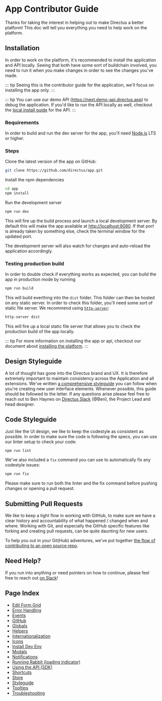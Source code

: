 # App Contributor Guide

Thanks for taking the interest in helping out to make Directus a better platform! This doc will tell you everything you need to help work on the platform.

## Installation

In order to work on the platform, it's recommended to install the application and API locally. Seeing that both have some sort of buildchain involved, you need to run it when you make changes in order to see the changes you've made.

::: tip
Seeing this is the contributor guide for the application, we'll focus on installing the app only.
:::

::: tip
You can use our demo API (https://next.demo-api.directus.app) to debug the application. If you'd like to run the API locally as well, checkout the [local install guide](#) for the API.
:::

### Requirements

In order to build and run the dev server for the app, you'll need [Node.js](http://nodejs.org/) LTS or higher.

### Steps

Clone the latest version of the app on GitHub:

```bash
git clone https://github.com/directus/app.git
```

Install the npm dependencies

```bash
cd app
npm install
```

Run the development server

```bash
npm run dev
```

This will fire up the build process and launch a local development server. By default this will make the app available at [http://localhost:8080](http://localhost:8080). If that port is already taken by something else, check the terminal window for the updated port.

The development server will also watch for changes and auto-reload the application accordingly.

### Testing production build

In order to double check if everything works as expected, you can build the app in production mode by running

```bash
npm run build
```

This will build everthing into the `dist` folder. This folder can then be hosted on any static server. In order to check this folder, you'll need some sort of static file server. We recommend using [`http-server`](https://www.npmjs.com/package/http-server):

```bash
http-server dist
```

This will fire up a local static file server that allows you to check the production build of the app locally.

::: tip
For more information on installing the app or api, checkout our document about [installing the platform](./install-dev.md).
:::

## Design Styleguide

A lot of thought has gone into the Directus brand and UX. It is therefore extremely important to maintain consistency across the Application and all extensions. We've written [a comprehensive styleguide](./styleguide.md) you can follow when you're creating new user interface elements. Whenever possible, this guide should be followed to the letter. If any questions arise please feel free to reach out to Ben Haynes on [Directus Slack](https://slack.getdirectus.com) (@Ben), the Project Lead and head designer.

## Code Styleguide

Just like the UI design, we like to keep the codestyle as consistent as possible. In order to make sure the code is following the specs, you can use our linter setup to check your code:

```bash
npm run lint
```

We've also included a `fix` command you can use to automatically fix any codestyle issues:

```bash
npm run fix
```

Please make sure to run both the linter and the fix command before pushing changes or opening a pull request.

## Submitting Pull Requests

We like to keep a tight flow in working with GitHub, to make sure we have a clear history and accountability of what happened / changed when and where. Working with Git, and especially the GitHub specific features like forking and creating pull requests, can be quite daunting for new users. 

To help you out in your Git(Hub) adventures, we've put together [the flow of contributing to an open source repo](./github.md).

## Need Help?

If you run into anything or need pointers on how to continue, please feel free to reach out [on Slack](https://slack.getdirectus.com)!

## Page Index

* [Edit Form Grid](./edit-form-grid.md)
* [Error Handling](./error-handling.md)
* [Events](./events.md)
* [GitHub](./github.md)
* [Globals](./globals.md)
* [Helpers](./helpers.md)
* [Internationalization](./i18n.md)
* [Icons](./icons.md)
* [Install Dev Env](./install-dev.md)
* [Modals](./modals.md)
* [Notifications](./notifications.md)
* [Running Rabbit (loading indicator)](./running-rabbit.md)
* [Using the API (SDK)](./sdk-api.md)
* [Shortcuts](./shortcuts.md)
* [Store](./store.md)
* [Styleguide](./styleguide.md)
* [Tooltips](./tooltips.md)
* [Troubleshooting](./troubleshooting.md)
